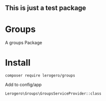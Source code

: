 
## This is just a test package

# Groups
A groups Package

# Install
```
composer require lerogero/groups
```

Add to config/app
```
Lerogero\Groups\GroupsServiceProvider::class
```
